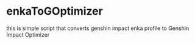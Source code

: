 # enkaToGOptimizer
this is simple script that converts genshin impact enka profile to Genshin Impact Optimizer
